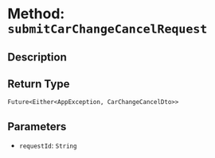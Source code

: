 # Method: `submitCarChangeCancelRequest`

## Description



## Return Type
`Future<Either<AppException, CarChangeCancelDto>>`

## Parameters

- `requestId`: `String`
